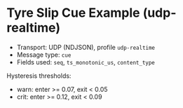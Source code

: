 # Tyre Slip Cue Example (udp-realtime)

- Transport: UDP (NDJSON), profile `udp-realtime`
- Message type: `cue`
- Fields used: `seq`, `ts_monotonic_us`, `content_type`

Hysteresis thresholds:
- warn: enter >= 0.07, exit < 0.05
- crit: enter >= 0.12, exit < 0.09
